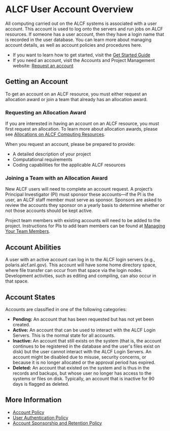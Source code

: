 # ALCF User Account Overview

All computing carried out on the ALCF systems is associated with a user account. This account is used to log onto the servers and run jobs on ALCF resources. If someone has a user account, then they have a login name that is recorded in the user database. You can learn more about managing account details, as well as account policies and procedures here.

- If you want to learn how to get started, visit the [Get Started Guide](https://www.alcf.anl.gov/support-center/get-started)
- If you need an account, visit the Accounts and Project Management website: [Request an account](https://my.alcf.anl.gov/accounts/#/accountRequest) 

## Getting an Account

To get an account on an ALCF resource, you must either request an allocation award or join a team that already has an allocation award. 

### Requesting an Allocation Award

If you are interested in having an account on an ALCF resource, you must first request an allocation. To learn more about allocation awards, please see [Allocations on ALCF Computing Resources](../../account-project-management/allocation-management.md).

When you request an account, please be prepared to provide:

- A detailed description of your project
- Computational requirements
- Coding capabilities for the applicable ALCF resources

### Joining a Team with an Allocation Award

New ALCF users will need to complete an account request. A project’s Principal Investigator (PI) must sponsor these accounts—if the PI is the user, an ALCF staff member must serve as sponsor. Sponsors are asked to review the accounts they sponsor on a yearly basis to determine whether or not those accounts should be kept active.

Project team members with existing accounts will need to be added to the project. Instructions for PIs to add team members can be found at [Managing Your Team Members](../../account-project-management/project-management/team-management.md).

## Account Abilities

A user with an active account can log in to the ALCF login servers (e.g., polaris.alcf.anl.gov). This account will have some home directory space, where file transfer can occur from that space via the login nodes. Development activities, such as editing and compiling, can also occur in that space.

## Account States

Accounts are classified in one of the following categories:

- **Pending:** An account that has been requested but has not yet been created.
- **Active:** An account that can be used to interact with the ALCF Login Servers. This is the normal state for all accounts.
- **Inactive:** An account that still exists on the system (that is, the account continues to be registered in the database and the user's files exist on disk) but the user cannot interact with the ALCF Login Servers. An account might be disabled due to misuse, security concerns, or because it is no longer allocated or the approval period has expired.
- **Deleted:** An account that existed on the system and is thus in the records and backups, but whose user no longer has access to the systems or files on disk. Typically, an account that is inactive for 90 days is flagged as deleted.

## More Information

- [Account Policy](../../policies/accounts/index.md)
- [User Authentication Policy](../../policies/accounts/user-authentication-policy.md)
- [Account Sponsorship and Retention Policy](../../policies/accounts/account-sponsorship-retention-policy.md)
